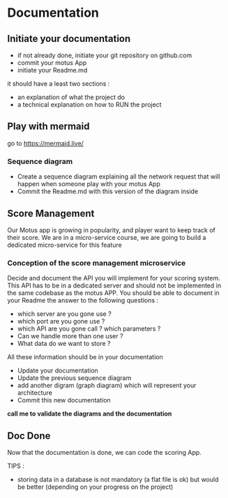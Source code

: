 # Documentation 

## Initiate your documentation 

- if not already done, initiate your git repository on github.com
- commit  your motus App 
- initiate your Readme.md

it should have a least two sections : 
-  an explanation of what the project do
-  a technical explanation on how to RUN the project 

## Play with mermaid 

go to https://mermaid.live/

### Sequence diagram

- Create a sequence diagram explaining all the network request that will happen when someone play with your motus App
- Commit the Readme.md with this version of the diagram inside 

## Score Management

Our Motus app is growing in popularity, and player want to keep track of their score.
We are in a micro-service course, we are going to build a dedicated micro-service for this feature


### Conception of the score management microservice

Decide and document the API you will implement for your scoring system.
This API has to be in a dedicated server and should not be implemented in the same codebase as the motus APP. 
You should be able to document in your Readme the answer to the following questions :
- which server are you gone use ? 
- which port are you gone use ?
- which API are you gone call ?  which parameters ?
- Can we handle more than one user ?
- What data do we want to store ?

All these information should be in your documentation 
- Update your documentation 
- Update the previous sequence diagram 
- add another digram (graph diagram) which will represent your architecture
- Commit this new documentation

**call me to validate the diagrams and the documentation**

## Doc Done

Now that the documentation is done, we can code the scoring App.

TIPS :
- storing data in a database is not mandatory (a flat file is ok) but would be better (depending on your progress on the project)








